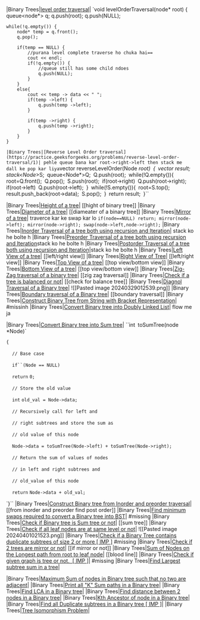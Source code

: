 

|     |     |     |
| --- | --- | --- |
 
|Binary Trees|[level order traversal](https://practice.geeksforgeeks.org/problems/level-order-traversal/1)|
`void levelOrderTraversal(node* root) {
    queue<node*> q;
    q.push(root);
    q.push(NULL);

    while(!q.empty()) {
        node* temp = q.front();
        q.pop();

        if(temp == NULL) { 
            //purana level complete traverse ho chuka hai==
            cout << endl;
            if(!q.empty()) { 
                //queue still has some child ndoes
                q.push(NULL);
            }  
        }
        else{
            cout << temp -> data << " ";
            if(temp ->left) {
                q.push(temp ->left);
            }

            if(temp ->right) {
                q.push(temp ->right);
            }
        }
    }
`
|Binary Trees|[Reverse Level Order traversal](https://practice.geeksforgeeks.org/problems/reverse-level-order-traversal/1)|
pehle queue bana kar root->right->left then stack me dall ke pop kar liya
`vector<int> reverseLevelOrder(Node *root)`
`{`
  `vector<int> result;`
  `stack<Node*>S;`
  `queue<Node*>Q;`
  `Q.push(root);`
  `while(!Q.empty()){`
      `root=Q.front();`
      `Q.pop();`
      `S.push(root);`
      `if(root->right)`
      `Q.push(root->right);`
      `if(root->left)`
      `Q.push(root->left);`
  `}`
  `while(!S.empty()){`
      `root=S.top();`
      `result.push_back(root->data);`
      `S.pop();`
  `}`
  `return result;`
`}``

|Binary Trees|[Height of a tree](https://practice.geeksforgeeks.org/problems/height-of-binary-tree/1)|
[[hight of binary tree]]
|Binary Trees|[Diameter of a tree](https://practice.geeksforgeeks.org/problems/diameter-of-binary-tree/1)|
[[diameater of a binary tree]]
|Binary Trees|[Mirror of a tree](https://www.geeksforgeeks.org/create-a-mirror-tree-from-the-given-binary-tree/)|
traverce kar ke swap kar lo
`if(node==NULL) return;
        mirror(node->left);
        mirror(node->right);
        swap(node->left,node->right);`
|Binary Trees|[Inorder Traversal of a tree both using recursion and Iteration](https://www.techiedelight.com/inorder-tree-traversal-iterative-recursive/)|
stack ko he bolte h
|Binary Trees|[Preorder Traversal of a tree both using recursion and Iteration](https://www.techiedelight.com/preorder-tree-traversal-iterative-recursive/)stack ko he bolte h
|Binary Trees|[Postorder Traversal of a tree both using recursion and Iteration](https://www.techiedelight.com/postorder-tree-traversal-iterative-recursive/)|stack ko he bolte h
|Binary Trees|[Left View of a tree](https://practice.geeksforgeeks.org/problems/left-view-of-binary-tree/1)|
[[left/right view]]
|Binary Trees|[Right View of Tree](https://practice.geeksforgeeks.org/problems/right-view-of-binary-tree/1)|
[[left/right view]]
|Binary Trees|[Top View of a tree](https://practice.geeksforgeeks.org/problems/top-view-of-binary-tree/1)|
[[top view/bottom view]]
|Binary Trees|[Bottom View of a tree](https://practice.geeksforgeeks.org/problems/bottom-view-of-binary-tree/1)|
[[top view/bottom view]]
|Binary Trees|[Zig-Zag traversal of a binary tree](https://practice.geeksforgeeks.org/problems/zigzag-tree-traversal/1)|
[[zig zag traversal]]
|Binary Trees|[Check if a tree is balanced or not](https://practice.geeksforgeeks.org/problems/check-for-balanced-tree/1)|
[[check for balance tree]]
|Binary Trees|[Diagnol Traversal of a Binary tree](https://www.geeksforgeeks.org/diagonal-traversal-of-binary-tree/)|
![[Pasted image 20240329012539.png]]
|Binary Trees|[Boundary traversal of a Binary tree](https://practice.geeksforgeeks.org/problems/boundary-traversal-of-binary-tree/1)|
[[boundary traversal]]
|Binary Trees|[Construct Binary Tree from String with Bracket Representation](https://www.geeksforgeeks.org/construct-binary-tree-string-bracket-representation/)|
#missinh
|Binary Trees|[Convert Binary tree into Doubly Linked List](https://practice.geeksforgeeks.org/problems/binary-tree-to-dll/1)|
flow me ja

|Binary Trees|[Convert Binary tree into Sum tree](https://practice.geeksforgeeks.org/problems/transform-to-sum-tree/1)|
``int` `toSumTree(node *Node)`

`{`

    `// Base case`

    `if``(Node == NULL)`

    `return` `0;`

    `// Store the old value`

    `int` `old_val = Node->data;`

    `// Recursively call for left and`

    `// right subtrees and store the sum as`

    `// old value of this node`

    `Node->data = toSumTree(Node->left) + toSumTree(Node->right);`

    `// Return the sum of values of nodes`

    `// in left and right subtrees and`

    `// old_value of this node`

    `return` `Node->data + old_val;`

`}``
|Binary Trees|[Construct Binary tree from Inorder and preorder traversal](https://practice.geeksforgeeks.org/problems/construct-tree-1/1)|
[[from inorder and preorder find post order]]
|Binary Trees|[Find minimum swaps required to convert a Binary tree into BST](https://www.geeksforgeeks.org/minimum-swap-required-convert-binary-tree-binary-search-tree/#:~:text=Given%20the%20array%20representation%20of,it%20into%20Binary%20Search%20Tree.&text=Swap%201%3A%20Swap%20node%208,node%209%20with%20node%2010.)|
#missing
|Binary Trees|[Check if Binary tree is Sum tree or not](https://practice.geeksforgeeks.org/problems/sum-tree/1)|
[[sum tree]]
|Binary Trees|[Check if all leaf nodes are at same level or not](https://practice.geeksforgeeks.org/problems/leaf-at-same-level/1)|
![[Pasted image 20240401021523.png]]
|Binary Trees|[Check if a Binary Tree contains duplicate subtrees of size 2 or more [ IMP ]](https://practice.geeksforgeeks.org/problems/duplicate-subtree-in-binary-tree/1)
#missing
|Binary Trees|[Check if 2 trees are mirror or not](https://practice.geeksforgeeks.org/problems/check-mirror-in-n-ary-tree/0)|
[[if mirror or not]]
|Binary Trees|[Sum of Nodes on the Longest path from root to leaf node](https://practice.geeksforgeeks.org/problems/sum-of-the-longest-bloodline-of-a-tree/1)|
[[blood line]]
|Binary Trees|[Check if given graph is tree or not.  [ IMP ]](https://www.geeksforgeeks.org/check-given-graph-tree/#:~:text=Since%20the%20graph%20is%20undirected,graph%20is%20connected%2C%20otherwise%20not.)|
#missing
|Binary Trees|[Find Largest subtree sum in a tree](https://www.geeksforgeeks.org/find-largest-subtree-sum-tree/)|

|Binary Trees|[Maximum Sum of nodes in Binary tree such that no two are adjacent](https://www.geeksforgeeks.org/maximum-sum-nodes-binary-tree-no-two-adjacent/)|
|Binary Trees|[Print all "K" Sum paths in a Binary tree](https://www.geeksforgeeks.org/print-k-sum-paths-binary-tree/)|
|Binary Trees|[Find LCA in a Binary tree](https://practice.geeksforgeeks.org/problems/lowest-common-ancestor-in-a-binary-tree/1)|
|Binary Trees|[Find distance between 2 nodes in a Binary tree](https://practice.geeksforgeeks.org/problems/min-distance-between-two-given-nodes-of-a-binary-tree/1)|
|Binary Trees|[Kth Ancestor of node in a Binary tree](https://www.geeksforgeeks.org/kth-ancestor-node-binary-tree-set-2/)|
|Binary Trees|[Find all Duplicate subtrees in a Binary tree [ IMP ]](https://practice.geeksforgeeks.org/problems/duplicate-subtrees/1)|
|Binary Trees|[Tree Isomorphism Problem](https://practice.geeksforgeeks.org/problems/check-if-tree-is-isomorphic/1)|